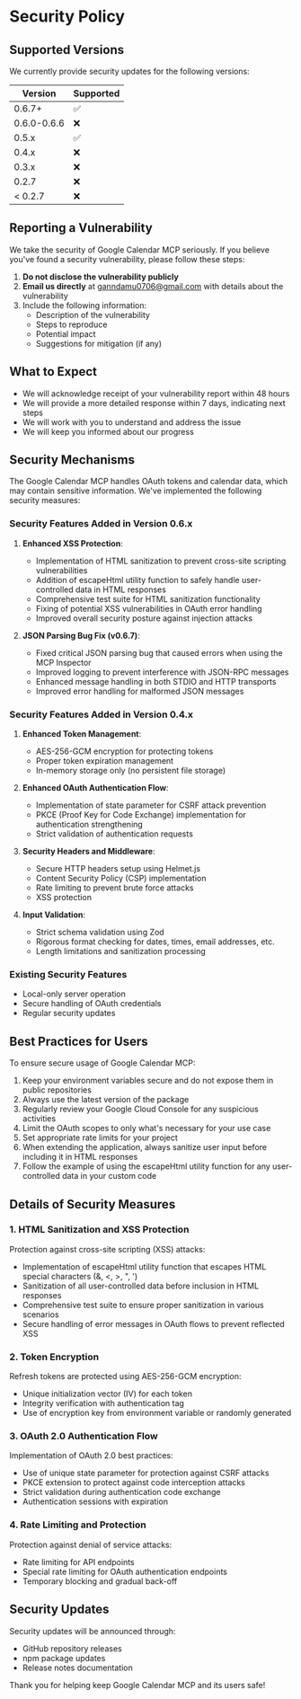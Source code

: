 # Security Policy

## Supported Versions

We currently provide security updates for the following versions:

| Version | Supported          |
| ------- |--------------------|
| 0.6.7+  | :white_check_mark: |
| 0.6.0-0.6.6 | :x:                |
| 0.5.x   | :white_check_mark: |
| 0.4.x   | :x:                |
| 0.3.x   | :x:                |
| 0.2.7   | :x:                |
| < 0.2.7 | :x:                |

## Reporting a Vulnerability

We take the security of Google Calendar MCP seriously. If you believe you've found a security vulnerability, please follow these steps:

1. **Do not disclose the vulnerability publicly**
2. **Email us directly** at [ganndamu0706@gmail.com](mailto:ganndamu0706@gmail.com) with details about the vulnerability
3. Include the following information:
   - Description of the vulnerability
   - Steps to reproduce
   - Potential impact
   - Suggestions for mitigation (if any)

## What to Expect

- We will acknowledge receipt of your vulnerability report within 48 hours
- We will provide a more detailed response within 7 days, indicating next steps
- We will work with you to understand and address the issue
- We will keep you informed about our progress

## Security Mechanisms

The Google Calendar MCP handles OAuth tokens and calendar data, which may contain sensitive information. We've implemented the following security measures:

### Security Features Added in Version 0.6.x

1. **Enhanced XSS Protection**:
   - Implementation of HTML sanitization to prevent cross-site scripting vulnerabilities
   - Addition of escapeHtml utility function to safely handle user-controlled data in HTML responses
   - Comprehensive test suite for HTML sanitization functionality
   - Fixing of potential XSS vulnerabilities in OAuth error handling
   - Improved overall security posture against injection attacks

2. **JSON Parsing Bug Fix (v0.6.7)**:
   - Fixed critical JSON parsing bug that caused errors when using the MCP Inspector
   - Improved logging to prevent interference with JSON-RPC messages
   - Enhanced message handling in both STDIO and HTTP transports
   - Improved error handling for malformed JSON messages

### Security Features Added in Version 0.4.x

1. **Enhanced Token Management**:
   - AES-256-GCM encryption for protecting tokens
   - Proper token expiration management
   - In-memory storage only (no persistent file storage)

2. **Enhanced OAuth Authentication Flow**:
   - Implementation of state parameter for CSRF attack prevention
   - PKCE (Proof Key for Code Exchange) implementation for authentication strengthening
   - Strict validation of authentication requests

3. **Security Headers and Middleware**:
   - Secure HTTP headers setup using Helmet.js
   - Content Security Policy (CSP) implementation
   - Rate limiting to prevent brute force attacks
   - XSS protection

4. **Input Validation**:
   - Strict schema validation using Zod
   - Rigorous format checking for dates, times, email addresses, etc.
   - Length limitations and sanitization processing

### Existing Security Features

- Local-only server operation
- Secure handling of OAuth credentials
- Regular security updates

## Best Practices for Users

To ensure secure usage of Google Calendar MCP:

1. Keep your environment variables secure and do not expose them in public repositories
2. Always use the latest version of the package
3. Regularly review your Google Cloud Console for any suspicious activities
4. Limit the OAuth scopes to only what's necessary for your use case
5. Set appropriate rate limits for your project
6. When extending the application, always sanitize user input before including it in HTML responses
7. Follow the example of using the escapeHtml utility function for any user-controlled data in your custom code

## Details of Security Measures

### 1. HTML Sanitization and XSS Protection

Protection against cross-site scripting (XSS) attacks:
- Implementation of escapeHtml utility function that escapes HTML special characters (&, <, >, ", ')
- Sanitization of all user-controlled data before inclusion in HTML responses
- Comprehensive test suite to ensure proper sanitization in various scenarios
- Secure handling of error messages in OAuth flows to prevent reflected XSS

### 2. Token Encryption

Refresh tokens are protected using AES-256-GCM encryption:
- Unique initialization vector (IV) for each token
- Integrity verification with authentication tag
- Use of encryption key from environment variable or randomly generated

### 3. OAuth 2.0 Authentication Flow

Implementation of OAuth 2.0 best practices:
- Use of unique state parameter for protection against CSRF attacks
- PKCE extension to protect against code interception attacks
- Strict validation during authentication code exchange
- Authentication sessions with expiration

### 4. Rate Limiting and Protection

Protection against denial of service attacks:
- Rate limiting for API endpoints
- Special rate limiting for OAuth authentication endpoints
- Temporary blocking and gradual back-off

## Security Updates

Security updates will be announced through:
- GitHub repository releases
- npm package updates
- Release notes documentation

Thank you for helping keep Google Calendar MCP and its users safe!
